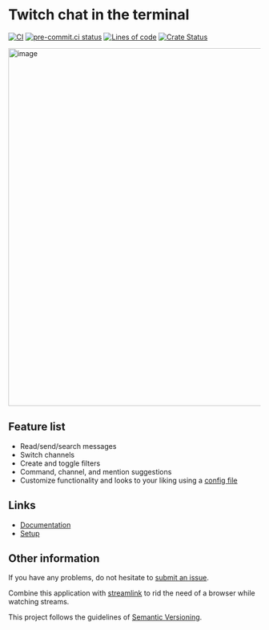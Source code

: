 # Twitch chat in the terminal

[![CI](https://github.com/Xithrius/twitch-tui/actions/workflows/ci.yml/badge.svg)](https://github.com/Xithrius/twitch-tui/actions/workflows/ci.yml)
[![pre-commit.ci status](https://results.pre-commit.ci/badge/github/Xithrius/twitch-tui/main.svg)](https://results.pre-commit.ci/latest/github/Xithrius/twitch-tui/main)
[![Lines of code](https://tokei.rs/b1/github/Xithrius/twitch-tui?category=code)](https://github.com/Xithrius/twitch-tui)
[![Crate Status](https://img.shields.io/crates/v/twitch-tui.svg)](https://crates.io/crates/twitch-tui)

<img width="714" alt="image" src="https://user-images.githubusercontent.com/15021300/206926779-121da601-ae05-4bef-adfa-0459901027cf.png">

## Feature list

- Read/send/search messages
- Switch channels
- Create and toggle filters
- Command, channel, and mention suggestions
- Customize functionality and looks to your liking using a [config file](https://github.com/Xithrius/twitch-tui/blob/main/default-config.toml)

## Links

- [Documentation](https://xithrius.github.io/twitch-tui/)
- [Setup](https://xithrius.github.io/twitch-tui/guide/installation)

## Other information

If you have any problems, do not hesitate to [submit an issue](https://github.com/Xithrius/twitch-tui/issues/new/choose).

Combine this application with [streamlink](https://github.com/streamlink/streamlink) to rid the need of a browser while watching streams.

This project follows the guidelines of [Semantic Versioning](https://semver.org/).
